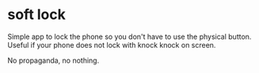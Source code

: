 # soft lock

Simple app to lock the phone so you don't have to use the physical button.
Useful if your phone does not lock with knock knock on screen.

No propaganda, no nothing.